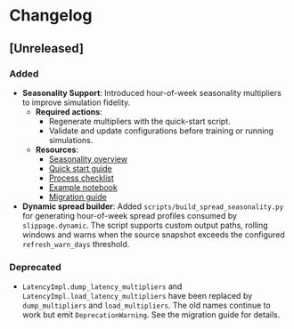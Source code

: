 # Changelog

## [Unreleased]

### Added
- **Seasonality Support**: Introduced hour-of-week seasonality multipliers to improve simulation fidelity.
  - **Required actions**:
    - Regenerate multipliers with the quick-start script.
    - Validate and update configurations before training or running simulations.
  - **Resources**:
    - [Seasonality overview](docs/seasonality.md)
    - [Quick start guide](docs/seasonality_quickstart.md)
    - [Process checklist](docs/seasonality_checklist.md)
    - [Example notebook](docs/seasonality_example.md)
    - [Migration guide](docs/seasonality_migration.md)
- **Dynamic spread builder**: Added `scripts/build_spread_seasonality.py` for generating
  hour-of-week spread profiles consumed by `slippage.dynamic`. The script
  supports custom output paths, rolling windows and warns when the source
  snapshot exceeds the configured `refresh_warn_days` threshold.

### Deprecated
- `LatencyImpl.dump_latency_multipliers` and
  `LatencyImpl.load_latency_multipliers` have been replaced by
  `dump_multipliers` and `load_multipliers`. The old names continue to work but
  emit `DeprecationWarning`. See the migration guide for details.
